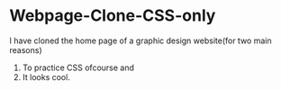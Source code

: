 # Webpage-Clone-CSS-only
I have cloned the home page of a graphic design website(for two main reasons)
1. To practice CSS ofcourse and 
2. It looks cool.
